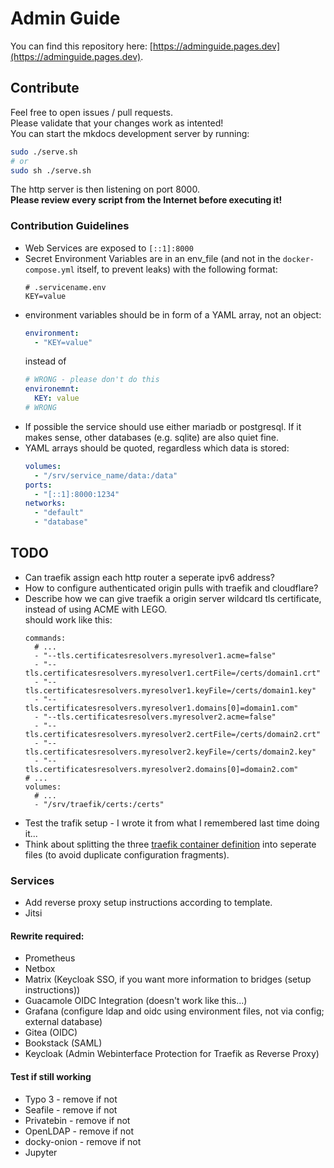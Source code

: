 # Admin Guide
You can find this repository here: [https://adminguide.pages.dev](https://adminguide.pages.dev).

## Contribute
Feel free to open issues / pull requests.  
Please validate that your changes work as intented!  
You can start the mkdocs development server by running:
```bash
sudo ./serve.sh
# or
sudo sh ./serve.sh
```
The http server is then listening on port 8000.  
**Please review every script from the Internet before executing it!**

### Contribution Guidelines
* Web Services are exposed to `[::1]:8000`
* Secret Environment Variables are in an env_file (and not in the `docker-compose.yml` itself, to prevent leaks) with the following format:
  ```shell
  # .servicename.env
  KEY=value
  ```
* environment variables should be in form of a YAML array, not an object:
  ```yaml
  environment:
    - "KEY=value"
  ```
  instead of
  ```yaml
  # WRONG - please don't do this
  environemnt:
    KEY: value
  # WRONG
  ```
* If possible the service should use either mariadb or postgresql.
  If it makes sense, other databases (e.g. sqlite) are also quiet fine.
* YAML arrays should be quoted, regardless which data is stored:
  ```yaml
  volumes:
    - "/srv/service_name/data:/data"
  ports:
    - "[::1]:8000:1234"
  networks:
    - "default"
    - "database"
  ```

## TODO
* Can traefik assign each http router a seperate ipv6 address?
* How to configure authenticated origin pulls with traefik and cloudflare?
* Describe how we can give traefik a origin server wildcard tls certificate, instead of using ACME with LEGO.  
  should work like this:
  ```shell
  commands:
    # ...
    - "--tls.certificatesresolvers.myresolver1.acme=false"
    - "--tls.certificatesresolvers.myresolver1.certFile=/certs/domain1.crt"
    - "--tls.certificatesresolvers.myresolver1.keyFile=/certs/domain1.key"
    - "--tls.certificatesresolvers.myresolver1.domains[0]=domain1.com"
    - "--tls.certificatesresolvers.myresolver2.acme=false"
    - "--tls.certificatesresolvers.myresolver2.certFile=/certs/domain2.crt"
    - "--tls.certificatesresolvers.myresolver2.keyFile=/certs/domain2.key"
    - "--tls.certificatesresolvers.myresolver2.domains[0]=domain2.com"
  # ...
  volumes:
    # ...
    - "/srv/traefik/certs:/certs"
  ```
* Test the trafik setup - I wrote it from what I remembered last time doing it...
* Think about splitting the three [traefik container definition](./docs/Installation/) into seperate files (to avoid duplicate configuration fragments).

### Services
* Add reverse proxy setup instructions according to template.
* Jitsi

#### Rewrite required:
* Prometheus
* Netbox
* Matrix (Keycloak SSO, if you want more information to bridges (setup instructions))
* Guacamole OIDC Integration (doesn't work like this...)
* Grafana (configure ldap and oidc using environment files, not via config; external database)
* Gitea (OIDC)
* Bookstack (SAML)
* Keycloak (Admin Webinterface Protection for Traefik as Reverse Proxy)

#### Test if still working
* Typo 3 - remove if not
* Seafile  - remove if not
* Privatebin  - remove if not
* OpenLDAP - remove if not
* docky-onion - remove if not
* Jupyter
